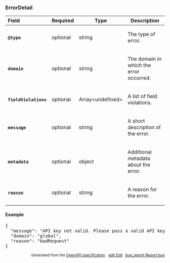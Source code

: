 <!--- This is a generated file, do not edit! -->
<!--- [START maps_http_schema_errordetail] -->
<h3 class="schema-object" id="ErrorDetail">ErrorDetail</h3>

| Field                                                                                                              | Required | Type                   | Description                                                                                   |
| :----------------------------------------------------------------------------------------------------------------- | -------- | ---------------------- | --------------------------------------------------------------------------------------------- |
| <h4 id="ErrorDetail-@type" class="add-link schema-object-property-key"><code>@type</code></h4>                     | optional | string                 | <div class="nonref-property-description"><p>The type of error.</p></div>                      |
| <h4 id="ErrorDetail-domain" class="add-link schema-object-property-key"><code>domain</code></h4>                   | optional | string                 | <div class="nonref-property-description"><p>The domain in which the error occurred.</p></div> |
| <h4 id="ErrorDetail-fieldViolations" class="add-link schema-object-property-key"><code>fieldViolations</code></h4> | optional | Array&lt;undefined&gt; | <div class="nonref-property-description"><p>A list of field violations.</p></div>             |
| <h4 id="ErrorDetail-message" class="add-link schema-object-property-key"><code>message</code></h4>                 | optional | string                 | <div class="nonref-property-description"><p>A short description of the error.</p></div>       |
| <h4 id="ErrorDetail-metadata" class="add-link schema-object-property-key"><code>metadata</code></h4>               | optional | object                 | <div class="nonref-property-description"><p>Additional metadata about the error.</p></div>    |
| <h4 id="ErrorDetail-reason" class="add-link schema-object-property-key"><code>reason</code></h4>                   | optional | string                 | <div class="nonref-property-description"><p>A reason for the error.</p></div>                 |

<h4 class="schema-object-example" id="ErrorDetail-example">Example</h4>

<pre class="notranslate lang-json prettyprint">{
  "message": "API key not valid. Please pass a valid API key.",
  "domain": "global",
  "reason": "badRequest"
}</pre>

<p style="text-align: right; font-size: smaller;">Generated from the <a class="gc-analytics-event" data-category="GMP" data-label="openapi-github" href="https://github.com/googlemaps/openapi-specification" title="Google Maps Platform OpenAPI Specification" class="external">OpenAPI specification</a>.
<a class="gc-analytics-event" data-category="GMP" data-label="openapi-github-maps-http-schema-errordetail" data-action="edit" style="margin-left: 5px;" href="https://github.com/googlemaps/openapi-specification/blob/main/specification/schemas/ErrorDetail.yml" title="Edit on GitHub"><span class="material-icons">edit</span> Edit</a>
<a class="gc-analytics-event" data-category="GMP" data-label="openapi-github-maps-http-schema-errordetail" data-action="bug" style="margin-left: 5px;" href="https://github.com/googlemaps/openapi-specification/issues/new?assignees=&labels=type%3A+bug%2C+triage+me&template=bug_report.md&title=[schemas] Bug - ErrorDetail" title="File bug for schemas on GitHub"><span class="material-icons">bug_report</span> Report bug</a>
</p>

<!--- [END maps_http_schema_errordetail] -->
